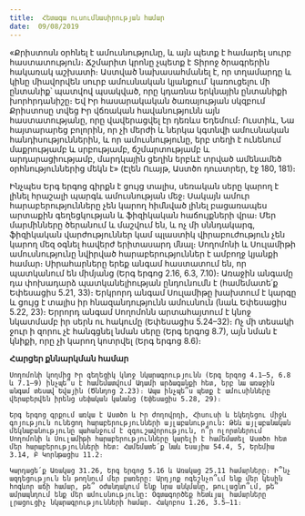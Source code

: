 ```yaml
---
title:  Հետագա ուսումնասիրության համար
date:  09/08/2019
---
```


«Քրիստոսն օրհնել է ամուսնությունը, և այն պետք է համարել սուրբ հաստատություն։ Ճշմարիտ կրոնը չպետք է Տիրոջ ծրագրերին հակառակ աշխատի։ Աստված նախասահմանել է, որ տղամարդը և կինը միավորվեն սուրբ ամուսնական կյանքում՝ կառուցելու մի ընտանիք՝ պատվով պսակված, որը կդառնա երկնային ընտանիքի խորհրդանիշը։ Եվ Իր հասարակական ծառայության սկզբում Քրիստոսը տվեց Իր վճռական հավանությունն այն հաստատությանը, որը վավերացվել էր դեռևս Եդեմում։ Ուստիև, Նա հայտարարեց բոլորին, որ չի մերժի և ներկա կգտնվի ամուսնական հանդիսություններին, և որ ամուսնությունը, երբ տեղի է ունենում մաքրությամբ և սրբությամբ, ճշմարտությամբ և արդարացիությամբ, մարդկային ցեղին երբևէ տրված ամենամեծ օրհնություններից մեկն է» (Էլեն Ուայթ, Աստծո դուստրեր, էջ 180, 181)։

Ինչպես Երգ երգոց գիրքն է ցույց տալիս, սեռական սերը կարող է լինել հրաշալի պարգև ամուսնության մեջ։ Սակայն ամուր հարաբերությունները չեն կարող հիմնված լինել բացառապես արտաքին գեղեցկության և ֆիզիկական հաճույքների վրա։ Մեր մարմինները ծերանում և մաշվում են, և ոչ մի սննդակարգ, ֆիզիկական վարժություններ կամ պլաստիկ վիրաբուժություն չեն կարող մեզ օգնել հավերժ երիտասարդ մնալ։ Սողոմոնի և Սուլամիթի ամուսնությունը նվիրված հարաբերություններ է ամբողջ կյանքի համար։ Սիրահարները երեք անգամ հաստատում են, որ պատկանում են միմյանց (Երգ երգոց 2.16, 6.3, 7.10)։ Առաջին անգամը դա փոխադարձ պատկանելիության ընդունումն է (համեմատե՛ք Եփեսացիս 5.21, 33)։ Երկրորդ անգամ Սուլամիթը խախտում է կարգը և ցույց է տալիս իր հնազանդությունն ամուսնուն (նաև Եփեսացիս 5.22, 23)։ Երրորդ անգամ Սողոմոնն արտահայտում է կնոջ նկատմամբ իր սերն ու հակումը (Եփեսացիս 5.24–32)։ Ոչ մի տեսակի ջուր ի զորու չէ հանգցնել նման սերը (Երգ երգոց 8.7), այն նման է կնիքի, որը չի կարող կոտրվել (Երգ երգոց 8.6)։

**Հարցեր քննարկման համար**

`Սողոմոնի կողմից Իր գեղեցիկ կնոջ նկարագրությունն (Երգ երգոց 4.1–5, 6.8 և 7.1–9) ինչպե՞ս է համեմատվում Ադամի արձագանքի հետ, երբ նա առաջին անգամ տեսավ Եվային (Ծննդոց 2.23)։ Ապա ինչպե՞ս պետք է ամուսինները վերաբերվեն իրենց սեփական կանանց (Եփեսացիս 5.28, 29)։`

`Երգ երգոց գրքում առկա է Աստծո և Իր ժողովրդի, Հիսուսի և եկեղեցու միջև գոյություն ունեցող հարաբերությունների այլաբանություն: Թեև այլաբանական մեկնաբանությունը պահանջում է զգուշավորություն, ո՞ր ոլորտներում Սողոմոնի և Սուլամիթի հարաբերությունները կարելի է համեմատել Աստծո հետ մեր հարաբերությունների հետ: Համեմատե՛ք նաև Եսայիա 54.4, 5, Երեմիա 3.14, Բ Կորնթացիս 11.2։`

`Կարդացե՛ք Առակաց 31.26, Երգ երգոց 5.16 և Առակաց 25.11 համարները։ Ի՞նչ ազդեցություն են թողնում մեր բառերը: Արդյոք ոգեշնչո՞ւմ ենք մեր կեսին հոգևոր աճի համար, թե՞ օժանդակում ենք նրա անկմանը, թուլացնո՞ւմ, թե՞ ամրապնդում ենք մեր ամուսնությունը: Օգտագործեք հետևյալ համարները լրացուցիչ նկարագրությունների համար. Հակոբոս 1.26, 3.5–11։`